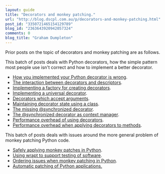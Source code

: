 ```yaml
---
layout: guide
title: "Decorators and monkey patching."
url: "http://blog.dscpl.com.au/p/decorators-and-monkey-patching.html"
post_id: "3350721465154129789"
blog_id: "2363643920942057324"
comments: 0
blog_title: "Graham Dumpleton"
---
```


Prior posts on the topic of decorators and monkey patching are as follows.  
  
This batch of posts deals with Python decorators, how the simple pattern most people use isn't correct and how to implement a better decorator.  


  * [How you implemented your Python decorator is wrong](/posts/2014/01/how-you-implemented-your-python/).
  * [The interaction between decorators and descriptors](/posts/2014/01/the-interaction-between-decorators-and/).
  * [Implementing a factory for creating decorators](/posts/2014/01/implementing-factory-for-creating/).
  * [Implementing a universal decorator](/posts/2014/01/implementing-universal-decorator/).
  * [Decorators which accept arguments](/posts/2014/01/decorators-which-accept-arguments/).
  * [Maintaining decorator state using a class](/posts/2014/01/maintaining-decorator-state-using-class/).
  * [The missing @synchronized decorator](/posts/2014/01/the-missing-synchronized-decorator/).
  * [The @synchronized decorator as context manager](/posts/2014/01/the-synchronized-decorator-as-context/).
  * [Performance overhead of using decorators](/posts/2014/02/performance-overhead-of-using-decorators/).
  * [Performance overhead when applying decorators to methods](/posts/2014/02/performance-overhead-when-applying/).



This batch of posts deals with issues around the more general problem of monkey patching Python code.

  * [Safely applying monkey patches in Python](/posts/2015/03/safely-applying-monkey-patches-in-python/).
  * [Using wrapt to support testing of software](/posts/2015/03/using-wrapt-to-support-testing-of/).
  * [Ordering issues when monkey patching in Python](/posts/2015/03/ordering-issues-when-monkey-patching-in/).
  * [Automatic patching of Python applications.](/posts/2015/04/automatic-patching-of-python/)